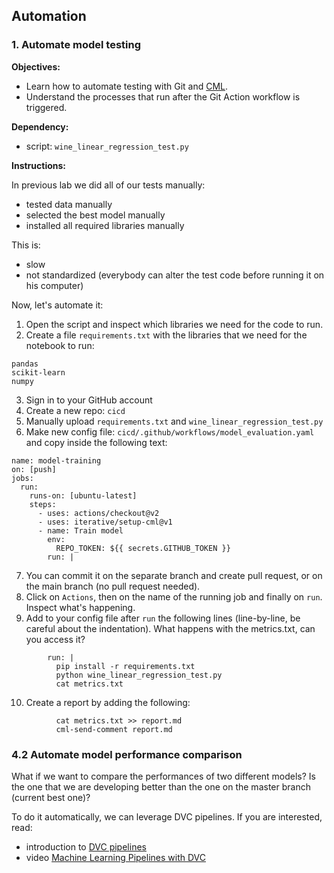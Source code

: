 ## Automation

### 1. Automate model testing

**Objectives:**

- Learn how to automate testing with Git and [CML](https://cml.dev/).
- Understand the processes that run after the Git Action workflow is triggered.

**Dependency:**

- script: `wine_linear_regression_test.py`

**Instructions:**

In previous lab we did all of our tests manually:

- tested data manually
- selected the best model manually
- installed all required libraries manually

This is:

- slow
- not standardized (everybody can alter the test code before running it on his computer)

Now, let's automate it:

1. Open the script and inspect which libraries we need for the code to run.
2. Create a file `requirements.txt` with the libraries that we need for the notebook to run:

```
pandas
scikit-learn
numpy
```

3. Sign in to your GitHub account
4. Create a new repo: `cicd`
5. Manually upload `requirements.txt` and `wine_linear_regression_test.py`
6. Make new config file: `cicd/.github/workflows/model_evaluation.yaml` and copy inside the following text:

```
name: model-training
on: [push]
jobs:
  run:
    runs-on: [ubuntu-latest]
    steps:
      - uses: actions/checkout@v2
      - uses: iterative/setup-cml@v1
      - name: Train model
        env:
          REPO_TOKEN: ${{ secrets.GITHUB_TOKEN }}
        run: |
```

7. You can commit it on the separate branch and create pull request, or on the main branch (no pull request needed).
8. Click on `Actions`, then on the name of the running job and finally on `run`. Inspect what's happening.
9. Add to your config file after `run` the following lines (line-by-line, be careful about the indentation). What happens with the metrics.txt, can you access it?

```
        run: |
          pip install -r requirements.txt
          python wine_linear_regression_test.py
          cat metrics.txt
```

10. Create a report by adding the following:

```
          cat metrics.txt >> report.md
          cml-send-comment report.md
```

### 4.2 Automate model performance comparison

What if we want to compare the performances of two different models? Is the one that we are developing better than the one on the master branch (current best one)?

To do it automatically, we can leverage DVC pipelines. If you are interested, read:

- introduction to [DVC pipelines](https://dvc.org/doc/start/data-pipelines)
- video [Machine Learning Pipelines with DVC](https://www.youtube.com/watch?v=71IGzyH95UY)
